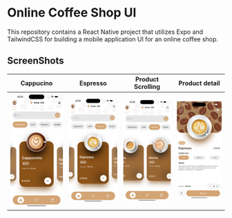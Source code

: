 # Online Coffee Shop UI

This repository contains a React Native project that utilizes Expo and TailwindCSS for building a mobile application UI for an online coffee shop.

## ScreenShots
Cappucino | Espresso | Product Scrolling | Product detail
:-------------------------:|:-------------------------:|:-------------------------:|:-------------------------:
![Home Cappuccino](/screenshots/home-cappuccino.png?raw=true "Home Cappuccino") | ![Home Espresso](/screenshots/home-espresso.png?raw=true "Home Espresso") | ![Home Scrolling](/screenshots/home-scrolling.png?raw=true "Home Scrolling") | ![Product Detail](/screenshots/product-page.png?raw=true "Product detail")
